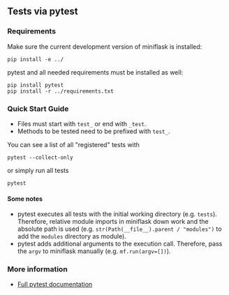 ## Tests via pytest

### Requirements

Make sure the current development version of miniflask is installed:
```
pip install -e ../
```

pytest and all needed requirements must be installed as well:
```
pip install pytest
pip install -r ../requirements.txt
```

### Quick Start Guide

- Files must start with `test_` or end with `_test`.
- Methods to be tested need to be prefixed with `test_`. 

You can see a list of all "registered" tests with
```
pytest --collect-only
``` 

or simply run all tests
```
pytest
```

#### Some notes

- pytest executes all tests with the initial working directory (e.g. `tests`).
    Therefore, relative module imports in miniflask down work and the absolute path is used (e.g. `str(Path(__file__).parent / "modules")` to add the `modules` directory as module).
- pytest adds additional arguments to the execution call.
    Therefore, pass the `argv` to miniflask manually (e.g. `mf.run(argv=[])`). 


### More information

- [Full pytest documentation](https://docs.pytest.org/)
